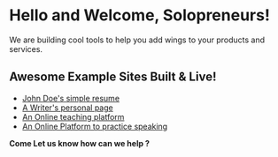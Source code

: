 # Hello and Welcome, Solopreneurs!

We are building cool tools to help you add wings to your products and services. 

## Awesome Example Sites Built & Live!
- [John Doe's simple resume](http://publichome.page/simpleresume)
- [A Writer's personal page](http://publichome.page/ramasahoo)
- [An Online teaching platform](http://publichome.page/nritutor)
- [An Online Platform to practice speaking](http://publichome.page/voicesmith)


**Come Let us know how can we help ?**
